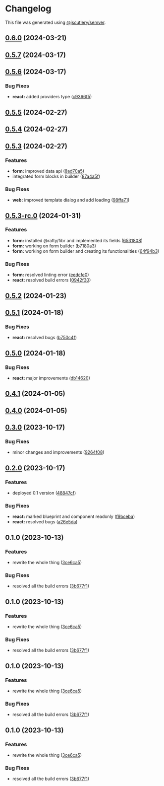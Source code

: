 # Changelog

This file was generated using [@jscutlery/semver](https://github.com/jscutlery/semver).

## [0.6.0](https://github.com/rhinobase/fibr/compare/react-0.5.7...react-0.6.0) (2024-03-21)

## [0.5.7](https://github.com/rhinobase/fiber/compare/react-0.5.6...react-0.5.7) (2024-03-17)

## [0.5.6](https://github.com/rhinobase/fiber/compare/react-0.5.5...react-0.5.6) (2024-03-17)


### Bug Fixes

* **react:** added providers type ([c9366f5](https://github.com/rhinobase/fiber/commit/c9366f502225d0e645dc30a1ec861702cd17770f))

## [0.5.5](https://github.com/rhinobase/fibr/compare/react-0.5.4...react-0.5.5) (2024-02-27)

## [0.5.4](https://github.com/rhinobase/fibr/compare/react-0.5.3...react-0.5.4) (2024-02-27)

## [0.5.3](https://github.com/rhinobase/fibr/compare/react-0.5.3-rc.0...react-0.5.3) (2024-02-27)


### Features

* **form:** improved data api ([8ad70a5](https://github.com/rhinobase/fibr/commit/8ad70a58395db870a84255428593216a223081b7))
* integrated form blocks in builder ([87a4a5f](https://github.com/rhinobase/fibr/commit/87a4a5fd31be969aaadb43f0f1ece223b546d68b))


### Bug Fixes

* **web:** improved template dialog and add loading ([98ffa71](https://github.com/rhinobase/fibr/commit/98ffa71367fb4d7579a2dd956bb2ec300de0ad8b))

## [0.5.3-rc.0](https://github.com/rhinobase/fibr/compare/react-0.5.2...react-0.5.3-rc.0) (2024-01-31)


### Features

* **form:** installed @rafty/fibr and implemented its fields ([6531808](https://github.com/rhinobase/fibr/commit/6531808edc834c44883e70fe47a742cb892c7469))
* **form:** working on form builder ([b7180a3](https://github.com/rhinobase/fibr/commit/b7180a3be058b92b0f08b82d3ebfb0889c505125))
* **form:** working on form builder and creating its functionalities ([64f94b3](https://github.com/rhinobase/fibr/commit/64f94b3ad7fcf5198a500bda46629ceb92b8b6fb))


### Bug Fixes

* **form:** resolved linting error ([eedcfe0](https://github.com/rhinobase/fibr/commit/eedcfe0dcfffc9d846f86dcb14c7e6deb27afb26))
* **react:** resolved build errors ([0942f30](https://github.com/rhinobase/fibr/commit/0942f30a9741b5ae1e77337b8fbed34d7feb38b1))

## [0.5.2](https://github.com/rhinobase/fiber/compare/react-0.5.1...react-0.5.2) (2024-01-23)

## [0.5.1](https://github.com/rhinobase/fibr/compare/react-0.5.0...react-0.5.1) (2024-01-18)


### Bug Fixes

* **react:** resolved bugs ([b750c4f](https://github.com/rhinobase/fibr/commit/b750c4f1aebbd84a601f470f30b7aaba992e0dae))

## [0.5.0](https://github.com/rhinobase/fibr/compare/react-0.4.1...react-0.5.0) (2024-01-18)


### Bug Fixes

* **react:** major improvements ([db14620](https://github.com/rhinobase/fibr/commit/db1462068c1db17a34ab17c18dc9bcdc124ebc21))

## [0.4.1](https://github.com/rhinobase/fibr/compare/react-0.4.0...react-0.4.1) (2024-01-05)

## [0.4.0](https://github.com/rhinobase/fibr/compare/react-0.3.0...react-0.4.0) (2024-01-05)

## [0.3.0](https://github.com/rhinobase/fiber/compare/react-0.2.0...react-0.3.0) (2023-10-17)

### Bug Fixes

- minor changes and improvements ([9264f08](https://github.com/rhinobase/fiber/commit/9264f0880009bd70ef7b492d76782f1d0c399180))

## [0.2.0](https://github.com/rhinobase/fiber/compare/react-0.1.0...react-0.2.0) (2023-10-17)

### Features

- deployed 0.1 version ([48847cf](https://github.com/rhinobase/fiber/commit/48847cf271c5d9a09cafc43c78f67ea13b1b56aa))

### Bug Fixes

- **react:** marked blueprint and component readonly ([f9bceba](https://github.com/rhinobase/fiber/commit/f9bceba04bfa2bdd90b105159b10d23b7d4abc55))
- **react:** resolved bugs ([a26e5da](https://github.com/rhinobase/fiber/commit/a26e5da12cde368f17b99ddbfacdea5a90147367))

## 0.1.0 (2023-10-13)

### Features

- rewrite the whole thing ([3ce6ca5](https://github.com/rhinobase/fiber/commit/3ce6ca51fd2530b28d93923f441fade02768d290))

### Bug Fixes

- resolved all the build errors ([3b677f1](https://github.com/rhinobase/fiber/commit/3b677f17222ed265e39ed7b2eba591d922ea3d83))

## 0.1.0 (2023-10-13)

### Features

- rewrite the whole thing ([3ce6ca5](https://github.com/rhinobase/fiber/commit/3ce6ca51fd2530b28d93923f441fade02768d290))

### Bug Fixes

- resolved all the build errors ([3b677f1](https://github.com/rhinobase/fiber/commit/3b677f17222ed265e39ed7b2eba591d922ea3d83))

## 0.1.0 (2023-10-13)

### Features

- rewrite the whole thing ([3ce6ca5](https://github.com/rhinobase/fiber/commit/3ce6ca51fd2530b28d93923f441fade02768d290))

### Bug Fixes

- resolved all the build errors ([3b677f1](https://github.com/rhinobase/fiber/commit/3b677f17222ed265e39ed7b2eba591d922ea3d83))

## 0.1.0 (2023-10-13)

### Features

- rewrite the whole thing ([3ce6ca5](https://github.com/rhinobase/fiber/commit/3ce6ca51fd2530b28d93923f441fade02768d290))

### Bug Fixes

- resolved all the build errors ([3b677f1](https://github.com/rhinobase/fiber/commit/3b677f17222ed265e39ed7b2eba591d922ea3d83))
